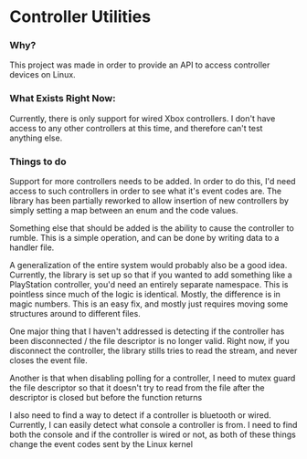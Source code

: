 # Controller Utilities

### Why?
This project was made in order to provide an API to access controller devices on Linux. 

### What Exists Right Now:
Currently, there is only support for wired Xbox controllers. I don't have access to any other controllers 
at this time, and therefore can't test anything else.

### Things to do
Support for more controllers needs to be added. In order to do this, I'd need access to such controllers in order
to see what it's event codes are. The library has been partially reworked to allow insertion of new controllers by
simply setting a map between an enum and the code values.

Something else that should be added is the ability to cause the controller to rumble.
This is a simple operation, and can be done by writing data to a handler file.  
  
A generalization of the entire system would probably also be a good idea. Currently, the library
is set up so that if you wanted to add something like a PlayStation controller, you'd need
an entirely separate namespace. This is pointless since much of the logic is identical. Mostly,
the difference is in magic numbers. This is an easy fix, and mostly just requires moving some structures
around to different files.

One major thing that I haven't addressed is detecting if the controller has been disconnected / the file descriptor is no longer valid. 
Right now, if you disconnect the controller, the library stills tries to read the stream, and never closes the event file.

Another is that when disabling polling for a controller, I need to mutex guard the file descriptor so that it doesn't try to read
from the file after the descriptor is closed but before the function returns

I also need to find a way to detect if a controller is bluetooth or wired. Currently, I can easily detect what console
a controller is from. I need to find both the console and if the controller is wired or not, as both of these things change
the event codes sent by the Linux kernel
